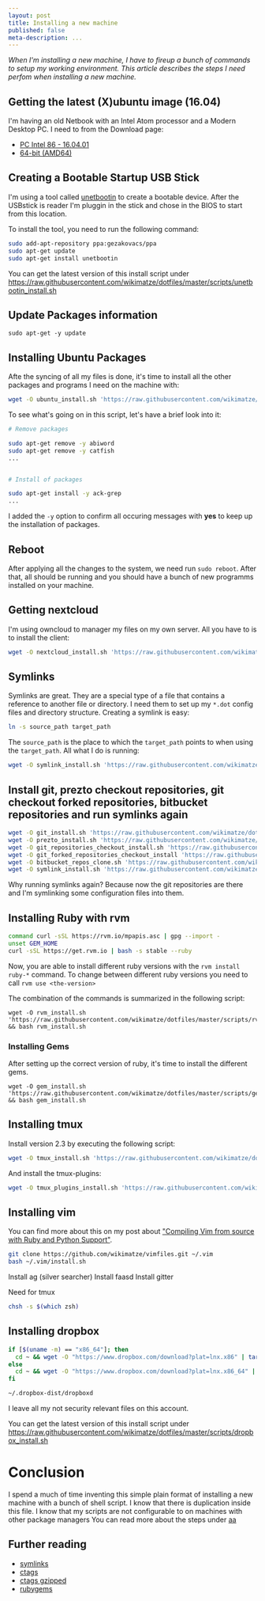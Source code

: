 ```yaml
---
layout: post
title: Installing a new machine
published: false
meta-description: ...
---
```

*When I'm installing a new machine, I have to fireup a bunch of commands to setup my working environment. This
article describes the steps I need perfom when installing a new machine.*


## Getting the latest (X)ubuntu image (16.04)

I'm having an old Netbook with an Intel Atom processor and a Modern Desktop PC. I need to from the Download page:


- [PC Intel 86 - 16.04.01](http://ftp.uni-kl.de/pub/linux/ubuntu-dvd/xubuntu/releases/16.04/release/xubuntu-16.04.1-desktop-i386.iso)
- [64-bit (AMD64)](http://ftp.uni-kl.de/pub/linux/ubuntu-dvd/xubuntu/releases/16.04/release/xubuntu-16.04.1-desktop-amd64.iso)


## Creating a Bootable Startup USB Stick

I'm using a tool called [unetbootin](https://unetbootin.github.io/ "unetbootin") to create a bootable device. After the USBstick is reader I'm pluggin in
the stick and chose in the BIOS to start from this location.


To install the tool, you need to run the following command:


```sh
sudo add-apt-repository ppa:gezakovacs/ppa
sudo apt-get update
sudo apt-get install unetbootin
```


You can get the latest version of this install script under <https://raw.githubusercontent.com/wikimatze/dotfiles/master/scripts/unetbootin_install.sh>


## Update Packages information


```
sudo apt-get -y update
```


## Installing Ubuntu Packages

Afte the syncing of all my files is done, it's time to install all the other packages and programs I need on the
machine with:


```bash
wget -O ubuntu_install.sh 'https://raw.githubusercontent.com/wikimatze/dotfiles/master/scripts/ubuntu_install.sh' && bash ubuntu_install.sh
```


To see what's going on in this script, let's have a brief look into it:


```bash
# Remove packages

sudo apt-get remove -y abiword
sudo apt-get remove -y catfish
...


# Install of packages

sudo apt-get install -y ack-grep
...
```


I added the `-y` option to confirm all occuring messages with **yes** to keep up the installation of packages.


## Reboot

After applying all the changes to the system, we need run `sudo reboot`. After that, all should be running and you should have a bunch of new programms installed on your machine.


## Getting nextcloud

I'm using owncloud to manager my files on my own server. All you have to is to install the client:



```bash
wget -O nextcloud_install.sh 'https://raw.githubusercontent.com/wikimatze/dotfiles/master/scripts/nextcloud_install.sh' && bash nextcloud_install.sh
```


## Symlinks

Symlinks are great. They are a special type of a file that contains a reference to another file or directory. I need them to set up my `*.dot` config files and directory structure. Creating a symlink is easy:


```bash
ln -s source_path target_path
```


The `source_path` is the place to which the `target_path` points to when using the `target_path`.  All what I do is running:


```bash
wget -O symlink_install.sh 'https://raw.githubusercontent.com/wikimatze/dotfiles/master/scripts/symlink_install.sh' && bash symlink_install.sh
```


## Install git, prezto checkout repositories, git checkout forked repositories, bitbucket repositories and run symlinks again

```bash
wget -O git_install.sh 'https://raw.githubusercontent.com/wikimatze/dotfiles/master/scripts/git_install.sh' && bash git_install.sh
wget -O prezto_install.sh 'https://raw.githubusercontent.com/wikimatze/dotfiles/master/scripts/prezto_install.sh' && bash prezto_install.sh
wget -O git_repositories_checkout_install.sh 'https://raw.githubusercontent.com/wikimatze/dotfiles/master/scripts/git_repositories_checkout_install.sh' && bash git_repositories_checkout_install.sh
wget -O git_forked_repositories_checkout_install 'https://raw.githubusercontent.com/wikimatze/dotfiles/master/scripts/git_forked_repositories_checkout_install.sh' && bash git_forked_repositories_checkout_install
wget -O bitbucket_repos_clone.sh 'https://raw.githubusercontent.com/wikimatze/dotfiles/master/scripts/bitbucket_repos_clone.sh' && bash bitbucket_repos_clone.sh
wget -O symlink_install.sh 'https://raw.githubusercontent.com/wikimatze/dotfiles/master/scripts/symlink_install.sh' && bash symlink_install.sh
```


Why running symlinks again? Because now the git repositories are there and I'm symlinking some configuration files into them.



## Installing Ruby with rvm
```bash
command curl -sSL https://rvm.io/mpapis.asc | gpg --import -
unset GEM_HOME
curl -sSL https://get.rvm.io | bash -s stable --ruby
```

Now, you are able to install different ruby versions with the `rvm install ruby-*` command. To change between different ruby
versions you need to call `rvm use <the-version>`


The combination of the commands is summarized in the following script:


```
wget -O rvm_install.sh 'https://raw.githubusercontent.com/wikimatze/dotfiles/master/scripts/rvm_install.sh' && bash rvm_install.sh
```


### Installing Gems

After setting up the correct version of ruby, it's time to install the different gems.


```
wget -O gem_install.sh 'https://raw.githubusercontent.com/wikimatze/dotfiles/master/scripts/gem_install.sh' && bash gem_install.sh
```


## Installing tmux


Install version 2.3 by executing the following script:


```sh
wget -O tmux_install.sh 'https://raw.githubusercontent.com/wikimatze/dotfiles/master/scripts/tmux_install.sh' && bash tmux_install.sh
```


And install the tmux-plugins:

```sh
wget -O tmux_plugins_install.sh 'https://raw.githubusercontent.com/wikimatze/dotfiles/master/scripts/tmux_plugins_install.sh' && bash tmux_plugins_install.sh
```


## Installing vim

You can find more about this on my post about ["Compiling Vim from source with Ruby and Python Support"](/compiling-vim-from-source-for-ubuntu-and-mac-with-rbenv/).


```sh
git clone https://github.com/wikimatze/vimfiles.git ~/.vim
bash ~/.vim/install.sh
```


Install ag (silver searcher)
Install faasd
Install gitter

Need for tmux
```sh
chsh -s $(which zsh)
```


## Installing dropbox

```bash
if [$(uname -m) == "x86_64"]; then
  cd ~ && wget -O "https://www.dropbox.com/download?plat=lnx.x86" | tar xzf -
else
  cd ~ && wget -O "https://www.dropbox.com/download?plat=lnx.x86_64" | tar xzf -
fi

~/.dropbox-dist/dropboxd
```

I leave all my not security relevant files on this account.


You can get the latest version of this install script under <https://raw.githubusercontent.com/wikimatze/dotfiles/master/scripts/dropbox_install.sh>


# Conclusion

I spend a much of time inventing this simple plain format of installing a new machine with a bunch of shell script. I know
that there is duplication inside this file. I know that my scripts are not configurable to on machines with other package
managers
You can read more about the steps under [aa](/compiling-vim-from-source-for-ubuntu-and-mac-with-rben)

## Further reading

- [symlinks](http://en.wikipedia.org/wiki/Symbolic_link "symbolic link")
- [ctags](http://en.wikipedia.org/wiki/Ctags "ctags")
- [ctags gzipped](http://prdownloads.sourceforge.net/ctags/ctags-5.8.tar.gz "ctags gzipped")
- [rubygems](http://rubygems.org/ "rubygems")

